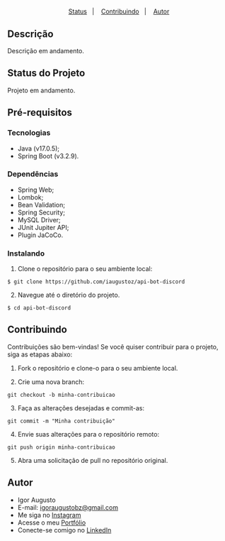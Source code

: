 #

<p align="center">
  <a href="#status-do-projeto">Status</a>&nbsp;&nbsp;&nbsp;|&nbsp;&nbsp;&nbsp;
  <a href="#contribuindo">Contribuindo</a>&nbsp;&nbsp;&nbsp;|&nbsp;&nbsp;&nbsp;
  <a href="#autor">Autor</a>
</p>

## Descrição

Descrição em andamento.

## Status do Projeto

Projeto em andamento.

## Pré-requisitos

### Tecnologias

- Java (v17.0.5);
- Spring Boot (v3.2.9).

### Dependências

- Spring Web;
- Lombok;
- Bean Validation;
- Spring Security;
- MySQL Driver;
- JUnit Jupiter API;
- Plugin JaCoCo.

### Instalando

1. Clone o repositório para o seu ambiente local:

```
$ git clone https://github.com/iaugustoz/api-bot-discord
```

2. Navegue até o diretório do projeto.

```
$ cd api-bot-discord
```

## Contribuindo

Contribuições são bem-vindas! Se você quiser contribuir para o projeto, siga as etapas abaixo:

1. Fork o repositório e clone-o para o seu ambiente local.

2. Crie uma nova branch:

```
git checkout -b minha-contribuicao
```

3. Faça as alterações desejadas e commit-as:

```
git commit -m "Minha contribuição"
```

4. Envie suas alterações para o repositório remoto:

```
git push origin minha-contribuicao
```

5. Abra uma solicitação de pull no repositório original.

## Autor

- Igor Augusto
- E-mail: igoraugustobz@gmail.com
- Me siga no [Instagram](https://www.instagram.com/iaugusto__/)
- Acesse o meu [Portfólio](https://iaugusto.vercel.app/)
- Conecte-se comigo no [LinkedIn](https://www.linkedin.com/in/igorbrz/)
